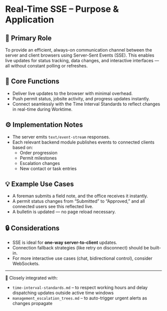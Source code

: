 # Real-Time SSE – Purpose & Application

## 🧭 Primary Role
To provide an efficient, always-on communication channel between the server and client browsers using Server-Sent Events (SSE). This enables live updates for status tracking, data changes, and interactive interfaces — all without constant polling or refreshes.

## 🧱 Core Functions
- Deliver live updates to the browser with minimal overhead.
- Push permit status, jobsite activity, and progress updates instantly.
- Connect seamlessly with the Time Interval Standards to reflect changes in real-time during Worktime.

## ⚙️ Implementation Notes
- The server emits `text/event-stream` responses.
- Each relevant backend module publishes events to connected clients based on:
  - Order progression
  - Permit milestones
  - Escalation changes
  - New contact or task entries

## 💡 Example Use Cases
- A foreman submits a field note, and the office receives it instantly.
- A permit status changes from “Submitted” to “Approved,” and all connected users see this reflected live.
- A bulletin is updated — no page reload necessary.

## 🔒 Considerations
- SSE is ideal for **one-way server-to-client** updates.
- Connection fallback strategies (like retry on disconnect) should be built-in.
- For more interactive use cases (chat, bidirectional control), consider WebSockets.

---

🔁 Closely integrated with:
- `time-interval-standards.md` – to respect working hours and delay dispatching updates outside active time windows
- `management_escalation_trees.md` – to auto-trigger urgent alerts as changes propagate